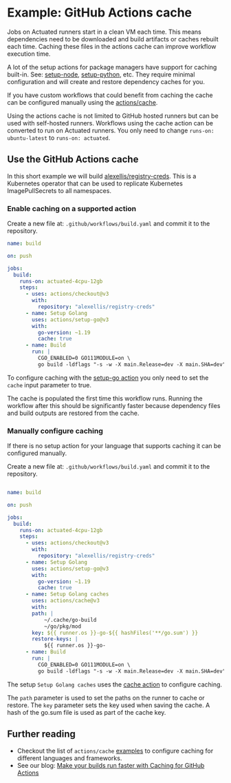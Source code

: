 # Example: GitHub Actions cache

Jobs on Actuated runners start in a clean VM each time. This means dependencies need to be downloaded and build artifacts or caches rebuilt each time. Caching these files in the actions cache can improve workflow execution time.

A lot of the setup actions for package managers have support for caching built-in. See: [setup-node](https://github.com/actions/setup-node#caching-global-packages-data), [setup-python](https://github.com/actions/setup-python#caching-packages-dependencies), etc. They require minimal configuration and will create and restore dependency caches for you.

If you have custom workflows that could benefit from caching the cache can be configured manually using the [actions/cache](https://github.com/actions/cache).

Using the actions cache is not limited to GitHub hosted runners but can be used with self-hosted runners. Workflows using the cache action can be converted to run on Actuated runners. You only need to change `runs-on: ubuntu-latest` to `runs-on: actuated`.

## Use the GitHub Actions cache

In this short example we will build [alexellis/registry-creds](https://github.com/alexellis/registry-creds). This is a Kubernetes operator that can be used to replicate Kubernetes ImagePullSecrets to all namespaces.

### Enable caching on a supported action

Create a new file at: `.github/workflows/build.yaml` and commit it to the repository.

```yaml
name: build

on: push

jobs:
  build:
    runs-on: actuated-4cpu-12gb
    steps:
      - uses: actions/checkout@v3
        with:
          repository: "alexellis/registry-creds"
      - name: Setup Golang
        uses: actions/setup-go@v3
        with:
          go-version: ~1.19
          cache: true
      - name: Build
        run: |
          CGO_ENABLED=0 GO111MODULE=on \
          go build -ldflags "-s -w -X main.Release=dev -X main.SHA=dev" -o controller
```

To configure caching with the [setup-go action](https://github.com/actions/setup-go) you only need to set the `cache` input parameter to true.

The cache is populated the first time this workflow runs. Running the workflow after this should be significantly faster because dependency files and build outputs are restored from the cache.

### Manually configure caching

If there is no setup action for your language that supports caching it can be configured manually.

Create a new file at: `.github/workflows/build.yaml` and commit it to the repository.

```yaml

name: build

on: push

jobs:
  build:
    runs-on: actuated-4cpu-12gb
    steps:
      - uses: actions/checkout@v3
        with:
          repository: "alexellis/registry-creds"
      - name: Setup Golang
        uses: actions/setup-go@v3
        with:
          go-version: ~1.19
          cache: true
      - name: Setup Golang caches
        uses: actions/cache@v3
        with:
        path: |
            ~/.cache/go-build
            ~/go/pkg/mod
        key: ${{ runner.os }}-go-${{ hashFiles('**/go.sum') }}
        restore-keys: |
            ${{ runner.os }}-go-
      - name: Build
        run: |
          CGO_ENABLED=0 GO111MODULE=on \
          go build -ldflags "-s -w -X main.Release=dev -X main.SHA=dev" -o controller
```

The setup `Setup Golang caches` uses the [cache action](https://github.com/actions/cache) to configure caching.

The `path` parameter is used to set the paths on the runner to cache or restore. The `key` parameter sets the key used when saving the cache. A hash of the go.sum file is used as part of the cache key.

## Further reading

* Checkout the list of `actions/cache` [examples](https://github.com/actions/cache/blob/main/examples.md) to configure caching for different languages and frameworks.
* See our blog: [Make your builds run faster with Caching for GitHub Actions](https://actuated.dev/blog/caching-in-github-actions)